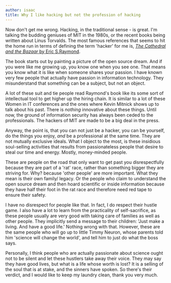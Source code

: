 ```yaml
---
author: isaac
title: Why I like hacking but not the profession of hacking
---
```


Now don't get me wrong. Hacking, in the traditional sense - is great. I'm talking the budding geniuses of MIT in the 1980s, or the recent books being written about Linus Torvalds. The most famous references that seems to hit the home run in terms of defining the term 'hacker' for me is, [*The Cathedral and the Bazaar* by Eric S.Raymond](https://en.wikipedia.org/wiki/The_Cathedral_and_the_Bazaar).

The book starts out by painting a picture of the open source dream. And if you were like me growing up, you know one when you see one. That means you know what it is like when someone shares your passion. I have known very few people that actually have passion in information technology. They misunderstand that something can be a subject, but not an object.

A lot of these suit and tie people read Raymond's book like its some sort of intellectual tool to get higher up the hiring chain. It is similar to a lot of these Women in IT conferences and the ones where Kevin Mitnick shows up to talk about his past. There is *nothing* innovative about these things. Until now, the ground of information security has always been ceded to the professionals. The hackers of MIT are made to be a big deal in the press.

Anyway, the point is, that you can not just be a hacker, you can be yourself, do the things you enjoy, *and* be a professional at the same time. They are not mutually exclusive ideals. What I object to the most, is these insidious soul-selling activities that results from passionateless people that desire to steal our time and energy. Mostly, money-minded people.

These are people on the road that only want to get past you disrespectfully because they are part of a 'rat' race, rather than something bigger they are striving for. Why? because 'other people' are more important. What they mean is their own family/ legacy. Or the people who claim to understand the open source dream and then hoard scientific or inside information because they have half their foot in the rat race and therefore need red tape to ensure their safety.

I have no disrespect for people like that. In fact, I do respect their hustle game. I also have a lot to learn from the practicality of self-sacrifice, as these people usually are very good with taking care of families as well as other people. They implicitly send a message to their children: 'Just make a living. And have a good life.' Nothing wrong with that. However, these are the same people who will go up to little Timmy Neuron, whose parents told him 'science will change the world', and tell him to just do what the boss says.

Personally, I think people who are actually passionate about science ought not to be silent and let these hustlers take away their voice. They may say they have good lives, but what is a life whose worth is lost? It is a selling of the soul that is at stake, and the sinners have spoken. So there's their verdict, and I would like to keep my laundry clean, thank you very much.